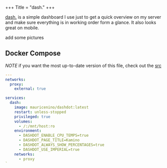 +++
Title = "dash."
+++

[dash.](https://github.com/MauriceNino/dashdot) is a simple dashboard I use just to get a quick overview on my server and make sure everything is in working order form a glance. It also looks great on mobile.

add some pictures

## Docker Compose 

*NOTE* if you want the most up-to-date version of this file, check out the [src](https://github.com/scottross123/home-server/blob/master/apps/dashdot/compose.yaml)

```yaml
---
networks:
  proxy:
    external: true

services:
  dash:
    image: mauricenino/dashdot:latest
    restart: unless-stopped
    privileged: true
    volumes:
      - /:/mnt/host:ro
    environment:
      - DASHDOT_ENABLE_CPU_TEMPS=true
      - DASHDOT_PAGE_TITLE=Kamino
      - DASHDOT_ALWAYS_SHOW_PERCENTAGES=true
      - DASHDOT_USE_IMPERIAL=true
    networks:
      - proxy 
`

